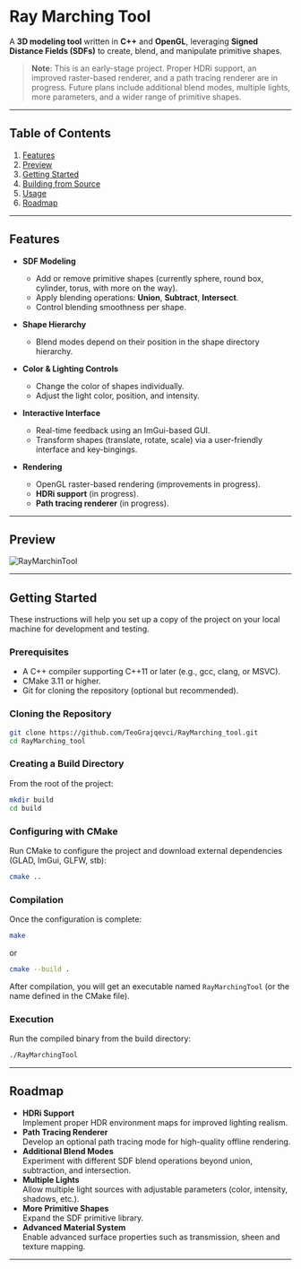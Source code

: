 
# Ray Marching Tool

A **3D modeling tool** written in **C++** and **OpenGL**, leveraging **Signed Distance Fields (SDFs)** to create, blend, and manipulate primitive shapes.

> **Note**: This is an early-stage project. Proper HDRi support, an improved raster-based renderer, and a path tracing renderer are in progress. Future plans include additional blend modes, multiple lights, more parameters, and a wider range of primitive shapes.

---

## Table of Contents

1. [Features](#features)
2. [Preview](#preview)
3. [Getting Started](#getting-started)  
4. [Building from Source](#building-from-source)  
5. [Usage](#usage)  
6. [Roadmap](#roadmap)  

---

## Features

- **SDF Modeling**  
  - Add or remove primitive shapes (currently sphere, round box, cylinder, torus, with more on the way).
  - Apply blending operations: **Union**, **Subtract**, **Intersect**.
  - Control blending smoothness per shape.

- **Shape Hierarchy**  
  - Blend modes depend on their position in the shape directory hierarchy.

- **Color & Lighting Controls**  
  - Change the color of shapes individually.
  - Adjust the light color, position, and intensity.

- **Interactive Interface**  
  - Real-time feedback using an ImGui-based GUI.
  - Transform shapes (translate, rotate, scale) via a user-friendly interface and key-bingings.

- **Rendering**  
  - OpenGL raster-based rendering (improvements in progress).
  - **HDRi support** (in progress).
  - **Path tracing renderer** (in progress).

---

## Preview

![RayMarchinTool](https://github.com/user-attachments/assets/a2c211f0-e0d0-4584-a530-af325847e369)

---

## Getting Started

These instructions will help you set up a copy of the project on your local machine for development and testing.

### Prerequisites
- A C++ compiler supporting C++11 or later (e.g., gcc, clang, or MSVC).
- CMake 3.11 or higher.
- Git for cloning the repository (optional but recommended).

### Cloning the Repository
```bash
git clone https://github.com/TeoGrajqevci/RayMarching_tool.git
cd RayMarching_tool
```

### Creating a Build Directory
From the root of the project:
```bash
mkdir build
cd build
```

### Configuring with CMake
Run CMake to configure the project and download external dependencies (GLAD, ImGui, GLFW, stb):
```bash
cmake ..
```

### Compilation
Once the configuration is complete:
```bash
make
```
or 
```bash
cmake --build .
```


After compilation, you will get an executable named `RayMarchingTool` (or the name defined in the CMake file).

### Execution
Run the compiled binary from the build directory:
```bash
./RayMarchingTool
```

---

## Roadmap

- **HDRi Support**  
  Implement proper HDR environment maps for improved lighting realism.
- **Path Tracing Renderer**  
  Develop an optional path tracing mode for high-quality offline rendering.
- **Additional Blend Modes**  
  Experiment with different SDF blend operations beyond union, subtraction, and intersection.
- **Multiple Lights**  
  Allow multiple light sources with adjustable parameters (color, intensity, shadows, etc.).
- **More Primitive Shapes**  
  Expand the SDF primitive library.
- **Advanced Material System**  
  Enable advanced surface properties such as transmission, sheen and texture mapping.

---
